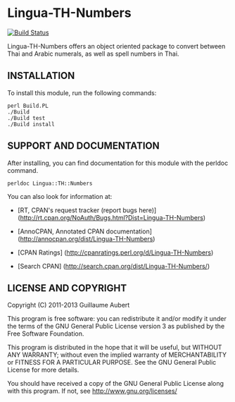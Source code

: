 Lingua-TH-Numbers
=================

[![Build Status](https://travis-ci.org/guillaumeaubert/Lingua-TH-Numbers.png?branch=master)](https://travis-ci.org/guillaumeaubert/Lingua-TH-Numbers)

Lingua-TH-Numbers offers an object oriented package to convert between Thai and
Arabic numerals, as well as spell numbers in Thai.


INSTALLATION
------------

To install this module, run the following commands:

	perl Build.PL
	./Build
	./Build test
	./Build install


SUPPORT AND DOCUMENTATION
-------------------------

After installing, you can find documentation for this module with the
perldoc command.

	perldoc Lingua::TH::Numbers


You can also look for information at:

 * [RT, CPAN's request tracker (report bugs here)]
   (http://rt.cpan.org/NoAuth/Bugs.html?Dist=Lingua-TH-Numbers)

 * [AnnoCPAN, Annotated CPAN documentation]
   (http://annocpan.org/dist/Lingua-TH-Numbers)

 * [CPAN Ratings]
   (http://cpanratings.perl.org/d/Lingua-TH-Numbers)

 * [Search CPAN]
   (http://search.cpan.org/dist/Lingua-TH-Numbers/)


LICENSE AND COPYRIGHT
---------------------

Copyright (C) 2011-2013 Guillaume Aubert

This program is free software: you can redistribute it and/or modify it under
the terms of the GNU General Public License version 3 as published by the Free
Software Foundation.

This program is distributed in the hope that it will be useful, but WITHOUT ANY
WARRANTY; without even the implied warranty of MERCHANTABILITY or FITNESS FOR A
PARTICULAR PURPOSE. See the GNU General Public License for more details.

You should have received a copy of the GNU General Public License along with
this program. If not, see http://www.gnu.org/licenses/

